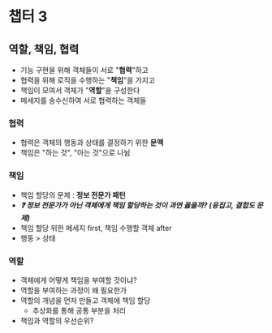 # 챕터 3

## 역할, 책임, 협력
- 기능 구현을 위해 객체들이 서로 "**협력**"하고
- 협력을 위해 로직을 수행하는 "**책임**"을 가지고
- 책임이 모여서 객체가 "**역할**"을 구성한다
- 메세지를 송수신하여 서로 협력하는 객체들

### 협력
- 협력은 객체의 행동과 상태를 결정하기 위한 **문맥**
- 책임은 "하는 것", "아는 것"으로 나뉨

### 책임
- 책임 할당의 문제 : **정보 전문가 패턴**
- ***❓ 정보 전문가가 아닌 객체에게 책임 할당하는 것이 과연 옳을까? (응집고, 결합도 문제)***
- 책임 할당 위한 메세지 first, 책임 수행할 객체 after
- 행동 > 상태

### 역할
- 객체에게 어떻게 책임을 부여할 것이냐?
- 역할을 부여하는 과정이 왜 필요한가
- 역할의 개념을 먼저 만들고 객체에 책임 할당
  - 추상화를 통해 공통 부분을 처리
- 책임과 역할의 우선순위? 
